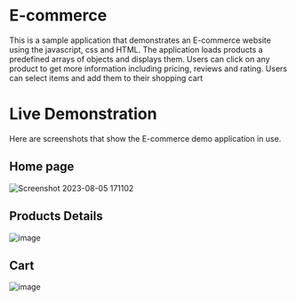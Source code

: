 # E-commerce
This is a sample application that demonstrates an E-commerce website using the javascript, css and HTML.
The application loads products a predefined arrays of objects and displays them.
Users can click on any product to get more information including pricing, reviews and rating. Users can select items and add them to their shopping cart

# Live Demonstration
Here are screenshots that show the E-commerce demo application in use.

## Home page
![Screenshot 2023-08-05 171102](https://github.com/DalvinderSingh2022/E-commerce/assets/110463060/f57f64ca-0ecf-47cb-b5fe-d8c59526f0cd)

## Products Details
![image](https://github.com/DalvinderSingh2022/E-commerce/assets/110463060/3a6afec5-69a3-450b-819d-db12f08c3e7a)

## Cart
![image](https://github.com/DalvinderSingh2022/E-commerce/assets/110463060/d92c3d20-7571-4973-8932-6a16ad563bd4)
